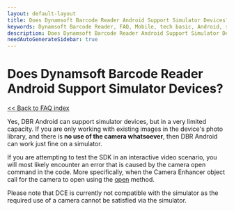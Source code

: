 ```yaml
---
layout: default-layout
title: Does Dynamsoft Barcode Reader Android Support Simulator Devices?
keywords: Dynamsoft Barcode Reader, FAQ, Mobile, tech basic, Android, simulator, camera
description: Does Dynamsoft Barcode Reader Android Support Simulator Devices?
needAutoGenerateSidebar: true
---
```


# Does Dynamsoft Barcode Reader Android Support Simulator Devices?

[<< Back to FAQ index](index.md)

Yes, DBR Android can support simulator devices, but in a very limited capacity. If you are only working with existing images in the device's photo library, and there is **no use of the camera whatsoever**, then DBR Android can work just fine on a simulator.

If you are attempting to test the SDK in an interactive video scenario, you will most likely encounter an error that is caused by the camera open command in the code. More specifically, when the Camera Enhancer object call for the camera to open using the [open](https://www.dynamsoft.com/camera-enhancer/docs/mobile/programming/android/primary-api/camera-enhancer.html?ver=2.3.11&&cVer=true#open) method.

Please note that DCE is currently not compatible with the simulator as the required use of a camera cannot be satisfied via the simulator.